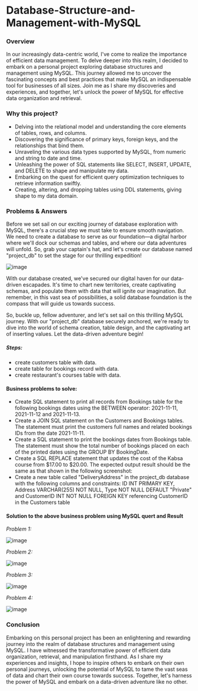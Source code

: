 # Database-Structure-and-Management-with-MySQL

### Overview
In our increasingly data-centric world, I've come to realize the importance of efficient data management. To delve deeper into this realm, I decided to embark on a personal project exploring database structures and management using MySQL. This journey allowed me to uncover the fascinating concepts and best practices that make MySQL an indispensable tool for businesses of all sizes. Join me as I share my discoveries and experiences, and together, let's unlock the power of MySQL for effective data organization and retrieval.

### Why this project?
- Delving into the relational model and understanding the core elements of tables, rows, and columns.
- Discovering the significance of primary keys, foreign keys, and the relationships that bind them.
- Unraveling the various data types supported by MySQL, from numeric and string to date and time.
- Unleashing the power of SQL statements like SELECT, INSERT, UPDATE, and DELETE to shape and manipulate my data.
- Embarking on the quest for efficient query optimization techniques to retrieve information swiftly.
- Creating, altering, and dropping tables using DDL statements, giving shape to my data domain.

### Problems & Answers
Before we set sail on our exciting journey of database exploration with MySQL, there's a crucial step we must take to ensure smooth navigation. We need to create a database to serve as our foundation—a digital harbor where we'll dock our schemas and tables, and where our data adventures will unfold. So, grab your captain's hat, and let's create our database named "project_db" to set the stage for our thrilling expedition!

  ![image](https://github.com/wonders12/Database-Structure-and-Management-with-MySQL/assets/50216723/fb4f0e6b-fa0f-497d-aa8a-a2f52fc136a9)

With our database created, we've secured our digital haven for our data-driven escapades. It's time to chart new territories, create captivating schemas, and populate them with data that will ignite our imagination. But remember, in this vast sea of possibilities, a solid database foundation is the compass that will guide us towards success.

So, buckle up, fellow adventurer, and let's set sail on this thrilling MySQL journey. With our "project_db" database securely anchored, we're ready to dive into the world of schema creation, table design, and the captivating art of inserting values. Let the data-driven adventure begin!

##### Steps:
- create customers table with data.
- create table for bookings record with data.
- create restaurant's courses table with data.

#### Business problems to solve:
- Create SQL statement to print all records from Bookings table for the following bookings dates using the BETWEEN operator: 2021-11-11, 2021-11-12 and 2021-11-13. 
- Create a JOIN SQL statement on the Customers and Bookings tables. The statement must print the customers full names and related bookings IDs from the date 2021-11-11.
- Create a SQL statement to print the bookings dates from Bookings table. The statement must show the total number of bookings placed on each of the printed dates using the GROUP BY BookingDate. 
- Create a SQL REPLACE statement that updates the cost of the Kabsa course from $17.00 to $20.00. The expected output result should be the same as that shown in the following screenshot:
- Create a new table called "DeliveryAddress" in the project_db database with the following columns and constraints: ID INT PRIMARY KEY, Address VARCHAR(255) NOT NULL, Type NOT NULL DEFAULT "Private" and CustomerID INT NOT NULL FOREIGN KEY referencing CustomerID in the Customers table

#### Solution to the above business problem using MySQL quert and Result
*Problem 1:* 

![image](https://github.com/wonders12/Database-Structure-and-Management-with-MySQL/assets/50216723/1a9bbe71-8f24-4d39-91a4-5c239130609d)

*Problem 2:*

![image](https://github.com/wonders12/Database-Structure-and-Management-with-MySQL/assets/50216723/489a2da5-7487-4248-b333-e91248fd4492)

*Problem 3:*

![image](https://github.com/wonders12/Database-Structure-and-Management-with-MySQL/assets/50216723/1617b105-8730-4b6d-a6e6-8e15670f18e3)

*Problem 4:*

![image](https://github.com/wonders12/Database-Structure-and-Management-with-MySQL/assets/50216723/b9cc692d-b13b-4c8b-b0ce-9b480095a4e6)




### Conclusion
Embarking on this personal project has been an enlightening and rewarding journey into the realm of database structures and management using MySQL. I have witnessed the transformative power of efficient data organization, retrieval, and manipulation firsthand. As I share my experiences and insights, I hope to inspire others to embark on their own personal journeys, unlocking the potential of MySQL to tame the vast seas of data and chart their own course towards success. Together, let's harness the power of MySQL and embark on a data-driven adventure like no other.
